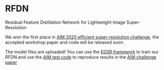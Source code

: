 # RFDN
Residual Feature Distillation Network for Lightweight Image Super-Resolution

We won the first place in [AIM 2020 efficient super-resolution challenge](https://data.vision.ee.ethz.ch/cvl/aim20/), the accepted workshop paper and code will be released soon.

The model files are uploaded! You can use the [EDSR framework](https://github.com/thstkdgus35/EDSR-PyTorch) to train our RFDN and use the [AIM test code](https://github.com/znsc/MSRResNet) to reproduce results in the [AIM challenge paper](https://arxiv.org/abs/2009.06943)

